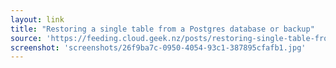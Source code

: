 ```yaml
---
layout: link
title: "Restoring a single table from a Postgres database or backup"
source: 'https://feeding.cloud.geek.nz/posts/restoring-single-table-from-postgres/'
screenshot: 'screenshots/26f9ba7c-0950-4054-93c1-387895cfafb1.jpg'
---
```


